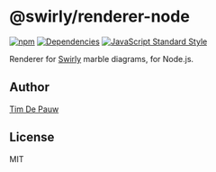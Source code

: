 # @swirly/renderer-node

[![npm](https://img.shields.io/npm/v/@swirly/renderer-node.svg)](https://www.npmjs.com/package/@swirly/renderer-node) [![Dependencies](https://david-dm.org/timdp/swirly/status.svg?path=packages/swirly-renderer-node)](https://david-dm.org/timdp/swirly?path=packages/swirly-renderer-node) [![JavaScript Standard Style](https://img.shields.io/badge/code%20style-standard-brightgreen.svg)](https://standardjs.com)

Renderer for [Swirly](https://github.com/timdp/swirly) marble diagrams, for Node.js.

## Author

[Tim De Pauw](https://tmdpw.eu)

## License

MIT
